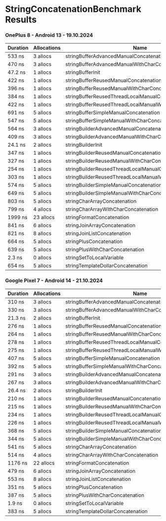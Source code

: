 # StringConcatenationBenchmark Results

### OnePlus 8 - Android 13 - 19.10.2024

| Duration | Allocations | Name                                                      |
|----------|-------------|-----------------------------------------------------------|
| 533 ns   | 3 allocs    | stringBufferAdvancedManualConcatenation                   |
| 470 ns   | 3 allocs    | stringBufferAdvancedManualWithCharConcatenation           |
| 47.2 ns  | 1 allocs    | stringBufferInit                                          |
| 422 ns   | 1 allocs    | stringBufferReusedManualConcatenation                     |
| 396 ns   | 1 allocs    | stringBufferReusedManualWithCharConcatenation             |
| 384 ns   | 1 allocs    | stringBufferReusedThreadLocalManualConcatenation          |
| 422 ns   | 1 allocs    | stringBufferReusedThreadLocalManualWithCharConcatenation  |
| 691 ns   | 5 allocs    | stringBufferSimpleManualConcatenation                     |
| 547 ns   | 5 allocs    | stringBufferSimpleManualWithCharConcatenation             |
| 564 ns   | 3 allocs    | stringBuilderAdvancedManualConcatenation                  |
| 409 ns   | 3 allocs    | stringBuilderAdvancedManualWithCharConcatenation          |
| 24.1 ns  | 2 allocs    | stringBuilderInit                                         |
| 347 ns   | 1 allocs    | stringBuilderReusedManualConcatenation                    |
| 327 ns   | 1 allocs    | stringBuilderReusedManualWithCharConcatenation            |
| 254 ns   | 1 allocs    | stringBuilderReusedThreadLocalManualConcatenation         |
| 303 ns   | 1 allocs    | stringBuilderReusedThreadLocalManualWithCharConcatenation |
| 574 ns   | 5 allocs    | stringBuilderSimpleManualConcatenation                    |
| 649 ns   | 5 allocs    | stringBuilderSimpleManualWithCharConcatenation            |
| 803 ns   | 5 allocs    | stringCharArrayConcatenation                              |
| 799 ns   | 4 allocs    | stringCharArrayWithCharConcatenation                      |
| 1999 ns  | 23 allocs   | stringFormatConcatenation                                 |
| 841 ns   | 6 allocs    | stringJoinArrayConcatenation                              |
| 821 ns   | 8 allocs    | stringJoinListConcatenation                               |
| 664 ns   | 5 allocs    | stringPlusConcatenation                                   |
| 639 ns   | 5 allocs    | stringPlusWithCharConcatenation                           |
| 2.3 ns   | 0 allocs    | stringSetToLocalVariable                                  |
| 654 ns   | 5 allocs    | stringTemplateDollarConcatenation                         |

### Google Pixel 7 - Android 14 - 21.10.2024

| Duration | Allocations | Name                                                      |
|----------|-------------|-----------------------------------------------------------|
| 310 ns   | 3 allocs    | stringBufferAdvancedManualConcatenation                   |
| 330 ns   | 3 allocs    | stringBufferAdvancedManualWithCharConcatenation           |
| 21.3 ns  | 2 allocs    | stringBufferInit                                          |
| 276 ns   | 1 allocs    | stringBufferReusedManualConcatenation                     |
| 264 ns   | 1 allocs    | stringBufferReusedManualWithCharConcatenation             |
| 278 ns   | 1 allocs    | stringBufferReusedThreadLocalManualConcatenation          |
| 275 ns   | 1 allocs    | stringBufferReusedThreadLocalManualWithCharConcatenation  |
| 407 ns   | 5 allocs    | stringBufferSimpleManualConcatenation                     |
| 392 ns   | 5 allocs    | stringBufferSimpleManualWithCharConcatenation             |
| 291 ns   | 3 allocs    | stringBuilderAdvancedManualConcatenation                  |
| 267 ns   | 3 allocs    | stringBuilderAdvancedManualWithCharConcatenation          |
| 26.4 ns  | 2 allocs    | stringBuilderInit                                         |
| 210 ns   | 1 allocs    | stringBuilderReusedManualConcatenation                    |
| 215 ns   | 1 allocs    | stringBuilderReusedManualWithCharConcatenation            |
| 234 ns   | 1 allocs    | stringBuilderReusedThreadLocalManualConcatenation         |
| 226 ns   | 1 allocs    | stringBuilderReusedThreadLocalManualWithCharConcatenation |
| 368 ns   | 5 allocs    | stringBuilderSimpleManualConcatenation                    |
| 344 ns   | 5 allocs    | stringBuilderSimpleManualWithCharConcatenation            |
| 541 ns   | 5 allocs    | stringCharArrayConcatenation                              |
| 514 ns   | 4 allocs    | stringCharArrayWithCharConcatenation                      |
| 1176 ns  | 22 allocs   | stringFormatConcatenation                                 |
| 479 ns   | 6 allocs    | stringJoinArrayConcatenation                              |
| 553 ns   | 8 allocs    | stringJoinListConcatenation                               |
| 351 ns   | 5 allocs    | stringPlusConcatenation                                   |
| 387 ns   | 5 allocs    | stringPlusWithCharConcatenation                           |
| 1.9 ns   | 0 allocs    | stringSetToLocalVariable                                  |
| 383 ns   | 5 allocs    | stringTemplateDollarConcatenation                         |
